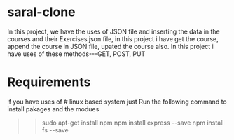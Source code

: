 # saral-clone

In this project, we have the uses of JSON file and inserting the data in the courses and their Exercises json file,
in this project i have get the course, append the course in JSON file, upated the course also.
In this project i have uses of these methods---GET, POST, PUT

# Requirements

if you have uses of # linux based system just Run the following command  to install pakages and the modues

  >> sudo apt-get install npm
  >> npm install express --save
  >> npm install fs --save
